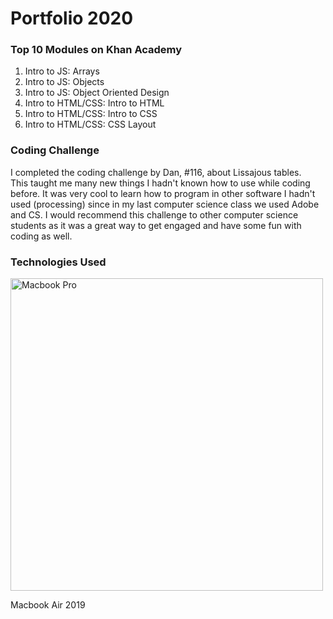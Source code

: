 # Portfolio 2020


  
  <h3> Top 10 Modules on Khan Academy </h3>
  
  <ol>
      <li> Intro to JS: Arrays</li>
      <li> Intro to JS: Objects</li>
      <li> Intro to JS: Object Oriented Design</li>
      <li>Intro to HTML/CSS: Intro to HTML</li>
      <li>Intro to HTML/CSS: Intro to CSS</li>
      <li>Intro to HTML/CSS: CSS Layout</li>
  </ol>
  
  <h3> Coding Challenge </h3>
  <p> I completed the coding challenge by Dan, #116, about Lissajous tables. <br>
      This taught me many new things I hadn't known how to use while coding before. It was very cool to learn
      how to program in other software I hadn't used (processing) since in my last computer science class we used
      Adobe and CS. I would recommend this challenge to other computer science students as it was a great way to 
      get engaged and have some  fun with coding as well.<br>
  
  <h3> Technologies Used </h3>
  <img src="https://i.pcmag.com/imagery/reviews/05CbcW9cP4o0rqbCnVB2OFZ-31..v_1584707546.jpg" alt="Macbook Pro" width="500">
  <p> Macbook Air 2019 </p>
  

